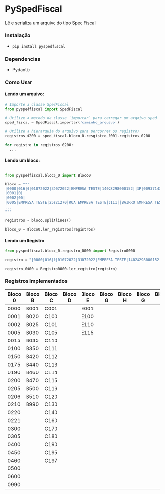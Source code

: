 # PySpedFiscal

Lê e serializa um arquivo do tipo Sped Fiscal

### Instalação

- `pip install pyspedfiscal`

### Dependencias

- Pydantic

### Como Usar

#### Lendo um arquivo:

```python
# Importe a classe SpedFiscal
from pyspedfiscal import SpedFiscal

# Utilize o metodo da classe `importar` para carregar um arquivo sped
sped_fiscal = SpedFiscal.importar('caminho_arquivo')

# Utilize a hierarquia do arquivo para percorrer os registros
registros_0200 = sped_fiscal.bloco_0.resgistro_0001.registros_0200

for registro in registros_0200:
  ...

```

#### Lendo um bloco:

```python

from pyspedfiscal.bloco_0 import Bloco0

bloco = """
|0000|016|0|01072022|31072022|EMPRESA TESTE|14028298000152||SP|009371438460|3550308|||A|0|
|0001|0|
|0002|00|
|0005|EMPRESA TESTE|25821270|RUA EMPRESA TESTE|1111||BAIRRO EMPRESA TESTE|2499999999|||
...
"""

registros = bloco.splitlines()

bloco_0 = Bloco0.ler_registros(registros)
```

#### Lendo um Registro

```python
from pyspedfiscal.bloco_0.registro_0000 import Registro0000

registro = "|0000|016|0|01072022|31072022|EMPRESA TESTE|14028298000152||SP|009371438460|3550308|||A|0|"

registro_0000 = Registro0000.ler_registro(registro)
```

### Registros Implementados

| Bloco 0 | Bloco B | Bloco C | Bloco D | Bloco E | Bloco G | Bloco H | Bloco G | Bloco K | Bloco 1 | Bloco 9 |
| ------- | ------- | ------- | ------- | ------- | ------- | ------- | ------- | ------- | ------- | ------- |
| 0000    | B001    | C001    |         | E001    |         |         |         |         |         | 9001    |
| 0001    | B020    | C100    |         | E100    |         |         |         |         |         | 9999    |
| 0002    | B025    | C101    |         | E110    |         |         |         |         |         |         |
| 0005    | B030    | C105    |         | E115    |         |         |         |         |         |         |
| 0015    | B035    | C110    |         |         |         |         |         |         |         |         |
| 0100    | B350    | C111    |         |         |         |         |         |         |         |         |
| 0150    | B420    | C112    |         |         |         |         |         |         |         |         |
| 0175    | B440    | C113    |         |         |         |         |         |         |         |         |
| 0190    | B460    | C114    |         |         |         |         |         |         |         |         |
| 0200    | B470    | C115    |         |         |         |         |         |         |         |         |
| 0205    | B500    | C116    |         |         |         |         |         |         |         |         |
| 0206    | B510    | C120    |         |         |         |         |         |         |         |         |
| 0210    | B990    | C130    |         |         |         |         |         |         |         |         |
| 0220    |         | C140    |         |         |         |         |         |         |         |         |
| 0221    |         | C160    |         |         |         |         |         |         |         |         |
| 0300    |         | C170    |         |         |         |         |         |         |         |         |
| 0305    |         | C180    |         |         |         |         |         |         |         |         |
| 0400    |         | C190    |         |         |         |         |         |         |         |         |
| 0450    |         | C195    |         |         |         |         |         |         |         |         |
| 0460    |         | C197    |         |         |         |         |         |         |         |         |
| 0500    |         |         |         |         |         |         |         |         |         |         |
| 0600    |         |         |         |         |         |         |         |         |         |         |
| 0990    |         |         |         |         |         |         |         |         |         |         |
